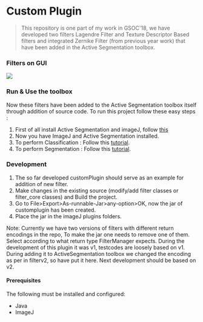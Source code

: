 # Custom Plugin

> This repository is one part of my work in GSOC'18, we have developed two filters Lagendre Filter and Texture Descriptor Based filters and integrated Zernike Filter (from previous year work) that have been added in the Active Segmentation toolbox.


### Filters on GUI

<img src="https://user-images.githubusercontent.com/20872683/43735808-39118f96-99d9-11e8-8904-edaeb2be798f.PNG" align="center" />


### Run & Use the toolbox

Now these filters have been added to the Active Segmentation toolbox itself through addition of source code. To run this project follow these easy steps :

1. First of all install Active Segmentation and imageJ, follow [this](https://sumit3203.github.io/install.html)
2. Now you have ImageJ and Active Segmentation installed.
3. To perform Classification :  Follow this [tutorial](https://getsanjeev.github.io/demo_gsoc.html).
4. To perform Segmentation : Follow this [tutorial](https://sumit3203.github.io/userguide.html).


### Development

1. The so far developed customPlugin should serve as an example for addition of new filter.
2. Make changes in the existing source (modify/add filter classes or filter_core classes) and Build the project.
3. Go to File>Export>As-runnable-Jar>any-option>OK, now the jar of customplugin has been created.
5. Place the jar in the imageJ plugins folders.

Note: Currently we have two versions of filters with different return encodings in the repo, To make the jar one needs to remove one of them. Select according to what return type FilterManager expects. During the development of this plugin it was v1, testcodes are loosely based on v1.
During adding it to ActiveSegmentation toolbox we changed the encoding as per in filterv2, so have put it here. Next development should be based on v2.


#### Prerequisites

The following must be installed and configured:
* Java
* ImageJ